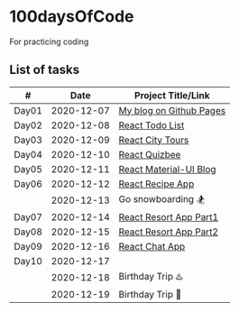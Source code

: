 # 100daysOfCode
For practicing coding

## List of tasks
| # | Date | Project Title/Link |
| - | ---- | ------------------- |
| Day01 | 2020-12-07 | [My blog on Github Pages](https://github.com/yujuc/100DaysOfCode/wiki/My-blog-on-Github-Pages) |
| Day02 | 2020-12-08 | [React Todo List](https://github.com/yujuc/100DaysOfCode/tree/main/react-todo-list) |
| Day03 | 2020-12-09 | [React City Tours](https://github.com/yujuc/100DaysOfCode/tree/main/react-city-tours) |
| Day04 | 2020-12-10 | [React Quizbee](https://github.com/yujuc/100DaysOfCode/tree/main/react-quizbee) |
| Day05 | 2020-12-11 | [React Material-UI Blog](https://github.com/yujuc/100DaysOfCode/tree/main/react-material-ui-blog) |
| Day06 | 2020-12-12 | [React Recipe App](https://github.com/yujuc/100DaysOfCode/tree/main/react-recipe-app) |
|       | 2020-12-13 | Go snowboarding 🏂 |
| Day07 | 2020-12-14 | [React Resort App Part1](https://github.com/yujuc/100DaysOfCode/tree/main/react-resort) |
| Day08 | 2020-12-15 | [React Resort App Part2](https://github.com/yujuc/100DaysOfCode/tree/main/react-resort) |
| Day09 | 2020-12-16 | [React Chat App](https://github.com/yujuc/100DaysOfCode/tree/main/react-chats) |
| Day10 | 2020-12-17 | |
|       | 2020-12-18 | Birthday Trip ♨️ |
|       | 2020-12-19 | Birthday Trip 🎂|
